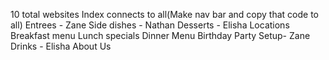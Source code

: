 10 total websites
Index connects to all(Make nav bar and copy that code to all)
Entrees - Zane
Side dishes - Nathan
Desserts - Elisha
Locations
Breakfast menu
Lunch specials
Dinner Menu
Birthday Party Setup- Zane
Drinks - Elisha
About Us
